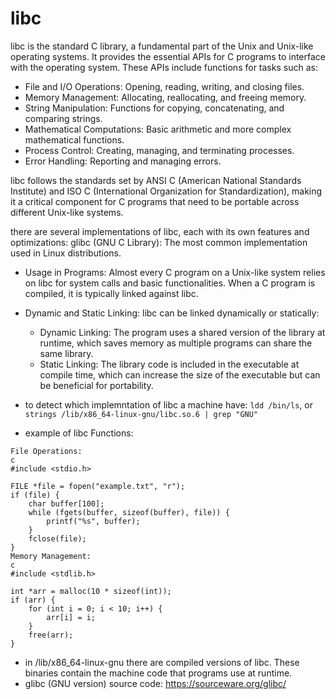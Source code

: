 # libc
libc is the standard C library, a fundamental part of the Unix and Unix-like operating systems. It provides the essential APIs for C programs to interface with the operating system. These APIs include functions for tasks such as:

- File and I/O Operations: Opening, reading, writing, and closing files.
- Memory Management: Allocating, reallocating, and freeing memory.
- String Manipulation: Functions for copying, concatenating, and comparing strings.
- Mathematical Computations: Basic arithmetic and more complex mathematical functions.
- Process Control: Creating, managing, and terminating processes.
- Error Handling: Reporting and managing errors.

libc follows the standards set by ANSI C (American National Standards Institute) and ISO C (International Organization for Standardization), making it a critical component for C programs that need to be portable across different Unix-like systems.

there are several implementations of libc, each with its own features and optimizations:
glibc (GNU C Library): The most common implementation used in Linux distributions.

- Usage in Programs: Almost every C program on a Unix-like system relies on libc for system calls and basic functionalities. When a C program is compiled, it is typically linked against libc.

- Dynamic and Static Linking: libc can be linked dynamically or statically:

    - Dynamic Linking: The program uses a shared version of the library at runtime, which saves memory as multiple programs can share the same library.
    - Static Linking: The library code is included in the executable at compile time, which can increase the size of the executable but can be beneficial for portability.
- to detect which implemntation of libc a machine have: `ldd /bin/ls`, or `strings /lib/x86_64-linux-gnu/libc.so.6 | grep "GNU"`

- example of libc Functions:
``` 
File Operations:
c
#include <stdio.h>

FILE *file = fopen("example.txt", "r");
if (file) {
    char buffer[100];
    while (fgets(buffer, sizeof(buffer), file)) {
        printf("%s", buffer);
    }
    fclose(file);
}
Memory Management:
c
#include <stdlib.h>

int *arr = malloc(10 * sizeof(int));
if (arr) {
    for (int i = 0; i < 10; i++) {
        arr[i] = i;
    }
    free(arr);
}
```
- in /lib/x86_64-linux-gnu there are compiled versions of libc. These binaries contain the machine code that programs use at runtime. 
- glibc (GNU version) source code: https://sourceware.org/glibc/